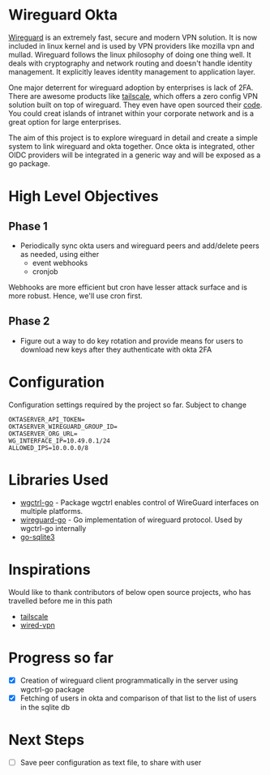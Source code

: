 # Wireguard Okta

[Wireguard](https://www.wireguard.com/) is an extremely fast, secure and modern VPN solution. It is now included in linux kernel
and is used by VPN providers like mozilla vpn and mullad. Wireguard follows the linux philosophy of doing one thing well. It deals with 
cryptography and network routing and doesn't handle identity management. It explicitly leaves identity management to application layer.

One major deterrent for wireguard adoption by enterprises is lack of 2FA. There are awesome products like [tailscale](https://tailscale.com/), which
offers a zero config VPN solution built on top of wireguard. They even have open sourced their [code](https://github.com/tailscale/tailscale).
You could creat islands of intranet within your corporate network and is a great option for large enterprises. 

The aim of this project is to explore wireguard in detail and create a simple system to link wireguard and okta together.
Once okta is integrated, other OIDC providers will be integrated in a generic way and will be exposed as a go package. 

# High Level Objectives

## Phase 1
- Periodically sync okta users and wireguard peers and add/delete peers as needed, using either
  - event webhooks
  - cronjob

Webhooks are more efficient but cron have lesser attack surface and is more robust. Hence, we'll use cron first.

## Phase 2
- Figure out a way to do key rotation and provide means for users to download new keys after they authenticate with okta 2FA

# Configuration 

Configuration settings required by the project so far. Subject to change

```shell
OKTASERVER_API_TOKEN=
OKTASERVER_WIREGUARD_GROUP_ID=
OKTASERVER_ORG_URL=
WG_INTERFACE_IP=10.49.0.1/24
ALLOWED_IPS=10.0.0.0/8
```

# Libraries Used

- [wgctrl-go](https://github.com/WireGuard/wgctrl-go)  - Package wgctrl enables control of WireGuard interfaces on multiple platforms.
- [wireguard-go](https://github.com/WireGuard/wireguard-go) - Go implementation of wireguard protocol. Used by wgctrl-go internally
- [go-sqlite3](github.com/mattn/go-sqlite3 ) 

# Inspirations

Would like to thank contributors of below open source projects, who has travelled before me in this path

- [tailscale](https://tailscale.com/)
- [wired-vpn](https://github.com/jbauers/wired-vpn)

# Progress so far
 - [x] Creation of wireguard client programmatically in the server using wgctrl-go package
 - [x] Fetching of users in okta and comparison of that list to the list of users in the sqlite db

# Next Steps
- [ ] Save peer configuration as text file, to share with user 